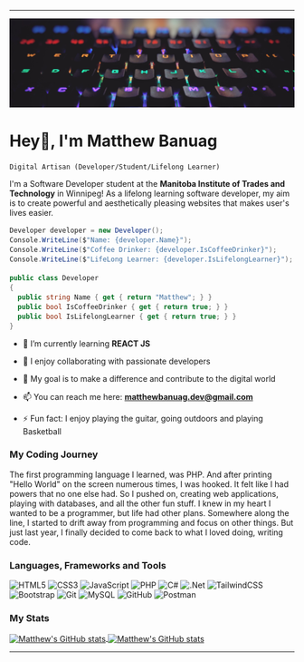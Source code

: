 ***

![Lit up keys](assets/hero.jpg "Lit up keys")
# Hey👋, I'm Matthew Banuag

``Digital Artisan (Developer/Student/Lifelong Learner)``

I'm a Software Developer student at the **Manitoba Institute of Trades and Technology** in Winnipeg! As a lifelong learning software developer, my aim is to create powerful and aesthetically pleasing websites that makes user's lives easier.
```C#
Developer developer = new Developer();
Console.WriteLine($"Name: {developer.Name}");
Console.WriteLine($"Coffee Drinker: {developer.IsCoffeeDrinker}");
Console.WriteLine($"LifeLong Learner: {developer.IsLifelongLearner}");

public class Developer
{
  public string Name { get { return "Matthew"; } } 
  public bool IsCoffeeDrinker { get { return true; } }
  public bool IsLifelongLearner { get { return true; } }
}
```
- 🌱 I’m currently learning **REACT JS**

- 🤝 I enjoy collaborating with passionate developers

- 🌟 My goal is to make a difference and contribute to the digital world

- 📫 You can reach me here: **matthewbanuag.dev@gmail.com**

- ⚡ Fun fact: I enjoy playing the guitar, going outdoors and playing Basketball

### My Coding Journey
The first programming language I learned, was PHP. And after printing "Hello World" on the screen numerous times, I was hooked. It felt like I had powers that no one else had. So I pushed on, creating web applications, playing with databases, and all the other fun stuff. I knew in my heart I wanted to be a programmer, but life had other plans. Somewhere along the line, I started to drift away from programming and focus on other things. But just last year, I finally decided to come back to what I loved doing, writing code. 

### Languages, Frameworks and Tools
![HTML5](https://img.shields.io/badge/html5-%23E34F26.svg?style=for-the-badge&logo=html5&logoColor=white)
![CSS3](https://img.shields.io/badge/css3-%231572B6.svg?style=for-the-badge&logo=css3&logoColor=white)
![JavaScript](https://img.shields.io/badge/javascript-%23323330.svg?style=for-the-badge&logo=javascript&logoColor=%23F7DF1E)
![PHP](https://img.shields.io/badge/php-%23777BB4.svg?style=for-the-badge&logo=php&logoColor=white)
![C#](https://img.shields.io/badge/c%23-%23239120.svg?style=for-the-badge&logo=c-sharp&logoColor=white)
![.Net](https://img.shields.io/badge/.NET-5C2D91?style=for-the-badge&logo=.net&logoColor=white)
![TailwindCSS](https://img.shields.io/badge/tailwindcss-%2338B2AC.svg?style=for-the-badge&logo=tailwind-css&logoColor=white)
![Bootstrap](https://img.shields.io/badge/bootstrap-%23563D7C.svg?style=for-the-badge&logo=bootstrap&logoColor=white)
![Git](https://img.shields.io/badge/git-%23F05033.svg?style=for-the-badge&logo=git&logoColor=white)
![MySQL](https://img.shields.io/badge/mysql-%2300f.svg?style=for-the-badge&logo=mysql&logoColor=white)
![GitHub](https://img.shields.io/badge/github-%23121011.svg?style=for-the-badge&logo=github&logoColor=white)
![Postman](https://img.shields.io/badge/Postman-FF6C37?style=for-the-badge&logo=postman&logoColor=white)


### My Stats
<a href="https://github.com/MattBanuag">
  <img height="205px" align="center" src="https://github-readme-stats.vercel.app/api/?username=MattBanuag&count_private=true&theme=tokyonight&showicons=true" alt="Matthew's GitHub stats" />
</a>
<a href="https://github.com/MattBanuag">
  <img align="center" src="https://github-readme-stats.vercel.app/api/top-langs/?username=MattBanuag&langs_count=5&theme=tokyonight" alt="Matthew's 
  GitHub stats"/>
</a>

***


